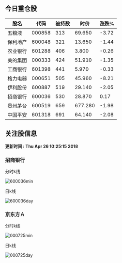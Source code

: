 
## 今日重仓股 

|股名|代码|被持数|时价|涨跌%|
|---|---|---|---|---|
|五粮液|000858|313|69.650|-3.72|
|保利地产|600048|321|13.650|-1.44|
|农业银行|601288|406|3.800|-0.26|
|美的集团|000333|424|51.910|-1.35|
|工商银行|601398|441|5.970|-0.33|
|格力电器|000651|505|45.960|-8.21|
|伊利股份|600887|519|29.140|-2.05|
|招商银行|600036|530|28.870|0.17|
|贵州茅台|600519|659|677.280|-1.98|
|中国平安|601318|691|64.140|-2.08|

## 关注股信息
**更新时间 : Thu Apr 26 10:25:15 2018**
### 招商银行 
分时k线

![600036min](http://image.sinajs.cn/newchart/min/n/sh600036.gif)

日k线

![600036day](http://image.sinajs.cn/newchart/daily/n/sh600036.gif)

### 京东方Ａ 
分时k线

![000725min](http://image.sinajs.cn/newchart/min/n/sz000725.gif)

日k线

![000725day](http://image.sinajs.cn/newchart/daily/n/sz000725.gif)
